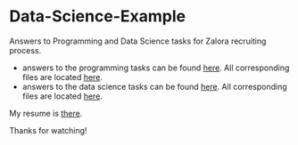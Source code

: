 # Data-Science-Example

Answers to Programming and Data Science tasks for Zalora recruiting process.

- answers to the programming tasks can be found [here](https://github.com/RomainSa/Data-Science-Example/blob/master/Programming_Tasks_answers.md).
All corresponding files are located [here](https://github.com/RomainSa/Data-Science-Example/tree/master/Programming_Tasks_files).
- answers to the data science tasks can be found [here](https://github.com/RomainSa/Data-Science-Example/blob/master/Data_Science_answers.md).
All corresponding files are located [here](https://github.com/RomainSa/Data-Science-Example/tree/master/Data_Science_files).

My resume is [there](https://github.com/RomainSa/Data-Science-Example/blob/master/Resume_Romain_SAVIDAN.pdf?raw=true).

Thanks for watching!
